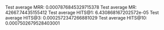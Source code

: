 Test average MRR: 0.0007876845329715378
Test average MR: 42667.74435155412
Test average HITS@1: 6.430868167202572e-05
Test average HITS@3: 0.0002572347266881029
Test average HITS@10: 0.0007502679528403001